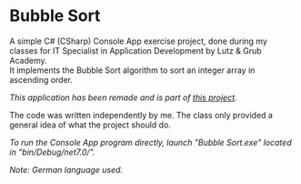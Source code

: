 # Bubble Sort

A simple C# (CSharp) Console App exercise project, done during my classes for IT Specialist in Application Development by Lutz & Grub Academy.  
It implements the Bubble Sort algorithm to sort an integer array in ascending order.

*This application has been remade and is part of [this project](https://github.com/Ciocolici/5-in-1).*

The code was written independently by me. The class only provided a general idea of what the project should do.

*To run the Console App program directly, launch "Bubble Sort.exe" located in "bin/Debug/net7.0/".*

*Note: German language used.*
